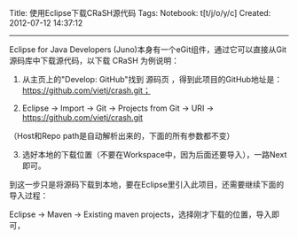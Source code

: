 Title: 使用Eclipse下载CRaSH源代码
Tags: 
Notebook: t[t/j/o/y/c]
Created: 2012-07-12 14:37:12

------

Eclipse for Java Developers (Juno)本身有一个eGit组件，通过它可以直接从Git源码库中下载源代码，以下载 CRaSH 为例说明：

1. 从主页上的"Develop: GitHub"找到 源码页 ，得到此项目的GitHub地址是：https://github.com/vietj/crash.git；

 

2. Eclipse -> Import -> Git -> Projects from Git -> URI -> https://github.com/vietj/crash.git

 

（Host和Repo path是自动解析出来的，下面的所有参数都不变）

 

3. 选好本地的下载位置（不要在Workspace中，因为后面还要导入），一路Next即可。

 

到这一步只是将源码下载到本地，要在Eclipse里引入此项目，还需要继续下面的导入过程：

Eclipse -> Maven -> Existing maven projects，选择刚才下载的位置，导入即可，